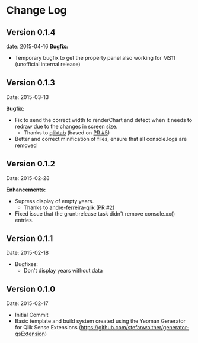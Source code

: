 # Change Log

## Version 0.1.4
date: 2015-04-16
**Bugfix:**
* Temporary bugfix to get the property panel also working for MS11 (unofficial internal release)

## Version 0.1.3
Date: 2015-03-13

**Bugfix:**
* Fix to send the correct width to renderChart and detect when it needs to redraw due to the changes in screen size. 
	* Thanks to [qliktab](https://github.com/qliktap) (based on [PR #5](https://github.com/stefanwalther/qsCalendarHeatmap/pull/5))
* Better and correct minification of files, ensure that all console.logs are removed

## Version 0.1.2
Date: 2015-02-28

**Enhancements:**
* Supress display of empty years. 
	* Thanks to [andre-ferreira-qlik](https://github.com/andre-ferreira-qlik) ([PR #2](https://github.com/stefanwalther/qsCalendarHeatmap/pull/2))
* Fixed issue that the grunt:release task didn't remove console.xx() entries.


## Version 0.1.1
Date: 2015-02-18

* Bugfixes: 
	* Don't display years without data

## Version 0.1.0
Date: 2015-02-17

* Initial Commit
* Basic template and build system created using the Yeoman Generator for Qlik Sense Extensions (https://github.com/stefanwalther/generator-qsExtension)
